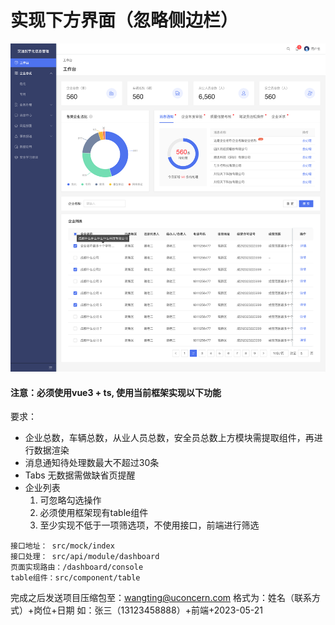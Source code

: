 
# 实现下方界面（忽略侧边栏）

<img src="./src/assets/image/img.png" alt="Pear Admin Ant Version">


#### 注意：必须使用vue3 + ts, 使用当前框架实现以下功能

要求：
- 企业总数，车辆总数，从业人员总数，安全员总数上方模块需提取组件，再进行数据渲染
- 消息通知待处理数最大不超过30条
- Tabs 无数据需做缺省页提醒
- 企业列表
    1. 可忽略勾选操作
    2. 必须使用框架现有table组件
    3. 至少实现不低于一项筛选项，不使用接口，前端进行筛选
```
接口地址： src/mock/index
接口处理： src/api/module/dashboard
页面实现路由：/dashboard/console
table组件：src/component/table
```

完成之后发送项目压缩包至：wangting@uconcern.com 格式为：姓名（联系方式）+岗位+日期 如：张三（13123458888）+前端+2023-05-21
